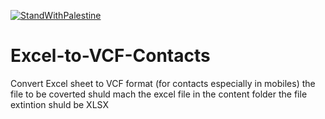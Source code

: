 [![StandWithPalestine](https://raw.githubusercontent.com/TheBSD/StandWithPalestine/main/badges/StandWithPalestine.svg)](https://github.com/TheBSD/StandWithPalestine/blob/main/docs/README.md)

# Excel-to-VCF-Contacts
Convert Excel sheet to VCF format (for contacts especially in mobiles)
the file to be coverted shuld mach the excel file in the content folder
the file extintion shuld be XLSX

